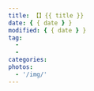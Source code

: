 ```yaml
---
title: 【】{{ title }}
date: { { date } }
modified: { { date } }
tag:
  -
  -
categories:
photos:
  - '/img/'
---
```


<!--more-->
